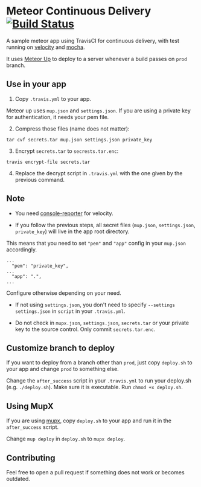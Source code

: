 # Meteor Continuous Delivery [![Build Status](https://travis-ci.org/sungwoncho/meteor-continuous-delivery.svg?branch=master)](https://travis-ci.org/sungwoncho/meteor-continuous-delivery)

A sample meteor app using TravisCI for continuous delivery, with test running on
[velocity](https://github.com/meteor-velocity/velocity) and [mocha](https://github.com/mad-eye/meteor-mocha-web/).

It uses [Meteor Up](https://github.com/arunoda/meteor-up) to deploy to a server
whenever a build passes on `prod` branch.

## Use in your app

1. Copy `.travis.yml` to your app.

Meteor up uses `mup.json` and `settings.json`. If you are using a private key for
authentication, it needs your pem file.

2. Compress those files (name does not matter):

```
tar cvf secrets.tar mup.json settings.json private_key
```

3. Encrypt `secrets.tar` to `secrests.tar.enc`:

```
travis encrypt-file secrets.tar
```

4. Replace the decrypt script in `.travis.yml` with the one given by the previous command.

## Note

* You need [console-reporter](https://github.com/meteor-velocity/console-reporter) for velocity.

* If you follow the previous steps, all secret files (`mup.json`, `settings.json`, `private_key`)
will live in the app root directory.

This means that you need to set `"pem"` and `"app"` config in your `mup.json` accordingly.

```
...
  "pem": "private_key",
...
  "app": ".",
...
```

Configure otherwise depending on your need.

* If not using `settings.json`, you don't need to specify `--settings settings.json`
in `script` in your `.travis.yml`.

* Do not check in `mupx.json`, `settings.json`, `secrets.tar` or your private key
to the source control. Only commit `secrets.tar.enc`.

## Customize branch to deploy

If you want to deploy from a branch other than `prod`, just copy `deploy.sh` to
your app and change `prod` to something else.

Change the `after_success` script in your `.travis.yml` to run your deploy.sh (e.g. `./deploy.sh`).
Make sure it is executable. Run `chmod +x deploy.sh`.

## Using MupX

If you are using [mupx](https://github.com/arunoda/meteor-up/tree/mupx),
copy `deploy.sh` to your app and run it in the `after_success` script.

Change `mup deploy` in `deploy.sh` to `mupx deploy`.

## Contributing

Feel free to open a pull request if something does not work or becomes outdated.

